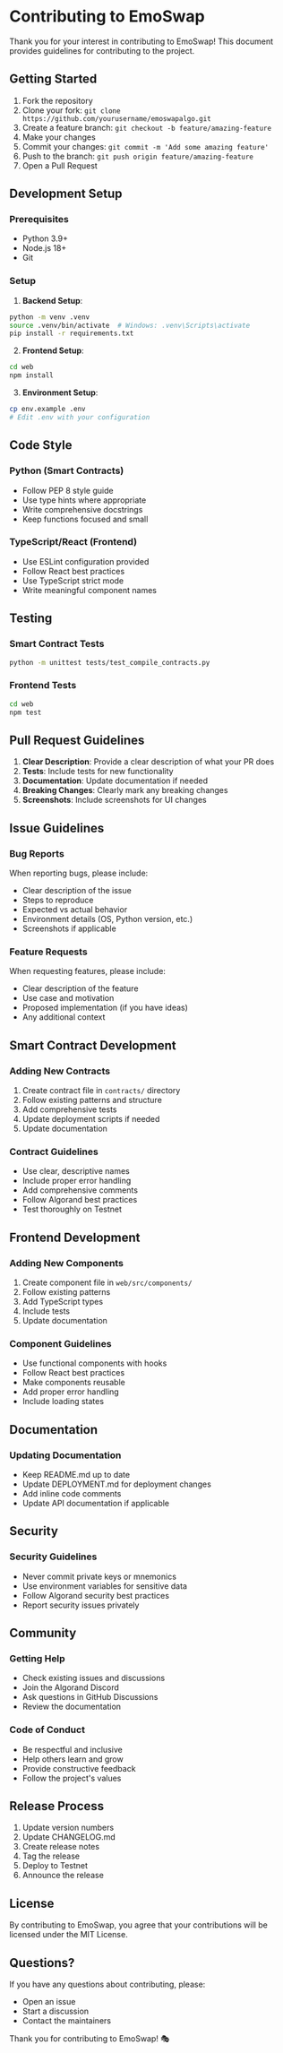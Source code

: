 # Contributing to EmoSwap

Thank you for your interest in contributing to EmoSwap! This document provides guidelines for contributing to the project.

## Getting Started

1. Fork the repository
2. Clone your fork: `git clone https://github.com/yourusername/emoswapalgo.git`
3. Create a feature branch: `git checkout -b feature/amazing-feature`
4. Make your changes
5. Commit your changes: `git commit -m 'Add some amazing feature'`
6. Push to the branch: `git push origin feature/amazing-feature`
7. Open a Pull Request

## Development Setup

### Prerequisites

- Python 3.9+
- Node.js 18+
- Git

### Setup

1. **Backend Setup**:
```bash
python -m venv .venv
source .venv/bin/activate  # Windows: .venv\Scripts\activate
pip install -r requirements.txt
```

2. **Frontend Setup**:
```bash
cd web
npm install
```

3. **Environment Setup**:
```bash
cp env.example .env
# Edit .env with your configuration
```

## Code Style

### Python (Smart Contracts)

- Follow PEP 8 style guide
- Use type hints where appropriate
- Write comprehensive docstrings
- Keep functions focused and small

### TypeScript/React (Frontend)

- Use ESLint configuration provided
- Follow React best practices
- Use TypeScript strict mode
- Write meaningful component names

## Testing

### Smart Contract Tests

```bash
python -m unittest tests/test_compile_contracts.py
```

### Frontend Tests

```bash
cd web
npm test
```

## Pull Request Guidelines

1. **Clear Description**: Provide a clear description of what your PR does
2. **Tests**: Include tests for new functionality
3. **Documentation**: Update documentation if needed
4. **Breaking Changes**: Clearly mark any breaking changes
5. **Screenshots**: Include screenshots for UI changes

## Issue Guidelines

### Bug Reports

When reporting bugs, please include:

- Clear description of the issue
- Steps to reproduce
- Expected vs actual behavior
- Environment details (OS, Python version, etc.)
- Screenshots if applicable

### Feature Requests

When requesting features, please include:

- Clear description of the feature
- Use case and motivation
- Proposed implementation (if you have ideas)
- Any additional context

## Smart Contract Development

### Adding New Contracts

1. Create contract file in `contracts/` directory
2. Follow existing patterns and structure
3. Add comprehensive tests
4. Update deployment scripts if needed
5. Update documentation

### Contract Guidelines

- Use clear, descriptive names
- Include proper error handling
- Add comprehensive comments
- Follow Algorand best practices
- Test thoroughly on Testnet

## Frontend Development

### Adding New Components

1. Create component file in `web/src/components/`
2. Follow existing patterns
3. Add TypeScript types
4. Include tests
5. Update documentation

### Component Guidelines

- Use functional components with hooks
- Follow React best practices
- Make components reusable
- Add proper error handling
- Include loading states

## Documentation

### Updating Documentation

- Keep README.md up to date
- Update DEPLOYMENT.md for deployment changes
- Add inline code comments
- Update API documentation if applicable

## Security

### Security Guidelines

- Never commit private keys or mnemonics
- Use environment variables for sensitive data
- Follow Algorand security best practices
- Report security issues privately

## Community

### Getting Help

- Check existing issues and discussions
- Join the Algorand Discord
- Ask questions in GitHub Discussions
- Review the documentation

### Code of Conduct

- Be respectful and inclusive
- Help others learn and grow
- Provide constructive feedback
- Follow the project's values

## Release Process

1. Update version numbers
2. Update CHANGELOG.md
3. Create release notes
4. Tag the release
5. Deploy to Testnet
6. Announce the release

## License

By contributing to EmoSwap, you agree that your contributions will be licensed under the MIT License.

## Questions?

If you have any questions about contributing, please:

- Open an issue
- Start a discussion
- Contact the maintainers

Thank you for contributing to EmoSwap! 🎭
